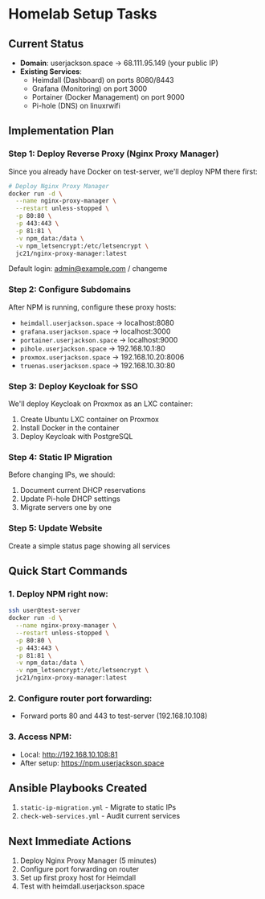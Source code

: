 # Homelab Setup Tasks

## Current Status
- **Domain**: userjackson.space → 68.111.95.149 (your public IP)
- **Existing Services**:
  - Heimdall (Dashboard) on ports 8080/8443
  - Grafana (Monitoring) on port 3000
  - Portainer (Docker Management) on port 9000
  - Pi-hole (DNS) on linuxrwifi

## Implementation Plan

### Step 1: Deploy Reverse Proxy (Nginx Proxy Manager)
Since you already have Docker on test-server, we'll deploy NPM there first:

```bash
# Deploy Nginx Proxy Manager
docker run -d \
  --name nginx-proxy-manager \
  --restart unless-stopped \
  -p 80:80 \
  -p 443:443 \
  -p 81:81 \
  -v npm_data:/data \
  -v npm_letsencrypt:/etc/letsencrypt \
  jc21/nginx-proxy-manager:latest
```

Default login: admin@example.com / changeme

### Step 2: Configure Subdomains
After NPM is running, configure these proxy hosts:
- `heimdall.userjackson.space` → localhost:8080
- `grafana.userjackson.space` → localhost:3000
- `portainer.userjackson.space` → localhost:9000
- `pihole.userjackson.space` → 192.168.10.1:80
- `proxmox.userjackson.space` → 192.168.10.20:8006
- `truenas.userjackson.space` → 192.168.10.30:80

### Step 3: Deploy Keycloak for SSO
We'll deploy Keycloak on Proxmox as an LXC container:

1. Create Ubuntu LXC container on Proxmox
2. Install Docker in the container
3. Deploy Keycloak with PostgreSQL

### Step 4: Static IP Migration
Before changing IPs, we should:
1. Document current DHCP reservations
2. Update Pi-hole DHCP settings
3. Migrate servers one by one

### Step 5: Update Website
Create a simple status page showing all services

## Quick Start Commands

### 1. Deploy NPM right now:
```bash
ssh user@test-server
docker run -d \
  --name nginx-proxy-manager \
  --restart unless-stopped \
  -p 80:80 \
  -p 443:443 \
  -p 81:81 \
  -v npm_data:/data \
  -v npm_letsencrypt:/etc/letsencrypt \
  jc21/nginx-proxy-manager:latest
```

### 2. Configure router port forwarding:
- Forward ports 80 and 443 to test-server (192.168.10.108)

### 3. Access NPM:
- Local: http://192.168.10.108:81
- After setup: https://npm.userjackson.space

## Ansible Playbooks Created
1. `static-ip-migration.yml` - Migrate to static IPs
2. `check-web-services.yml` - Audit current services

## Next Immediate Actions
1. Deploy Nginx Proxy Manager (5 minutes)
2. Configure port forwarding on router
3. Set up first proxy host for Heimdall
4. Test with heimdall.userjackson.space